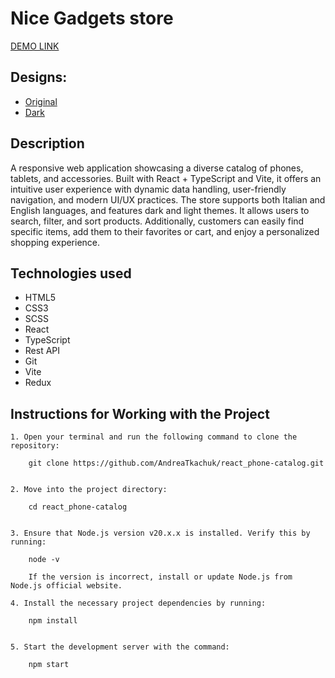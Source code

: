 # Nice Gadgets store

[DEMO LINK](https://AndreaTkachuk.github.io/react_phone-catalog/)

## Designs:
- [Original](https://www.figma.com/file/T5ttF21UnT6RRmCQQaZc6L/Phone-catalog-(V2)-Original)
- [Dark](https://www.figma.com/file/BUusqCIMAWALqfBahnyIiH/Phone-catalog-(V2)-Original-Dark)

## Description
A responsive web application showcasing a diverse catalog of phones, tablets, and accessories. Built with React + TypeScript and Vite, it offers an intuitive user experience with dynamic data handling, user-friendly navigation, and modern UI/UX practices. The store supports both Italian and English languages, and features dark and light themes. It allows users to search, filter, and sort products. Additionally, customers can easily find specific items, add them to their favorites or cart, and enjoy a personalized shopping experience.

## Technologies used
* HTML5
* CSS3
* SCSS
* React
* TypeScript
* Rest API
* Git
* Vite
* Redux

## Instructions for Working with the Project

	1. Open your terminal and run the following command to clone the repository:

        git clone https://github.com/AndreaTkachuk/react_phone-catalog.git


	2. Move into the project directory:

        cd react_phone-catalog


	3. Ensure that Node.js version v20.x.x is installed. Verify this by running:

        node -v

        If the version is incorrect, install or update Node.js from Node.js official website.

	4. Install the necessary project dependencies by running:

        npm install


	5. Start the development server with the command:

        npm start




